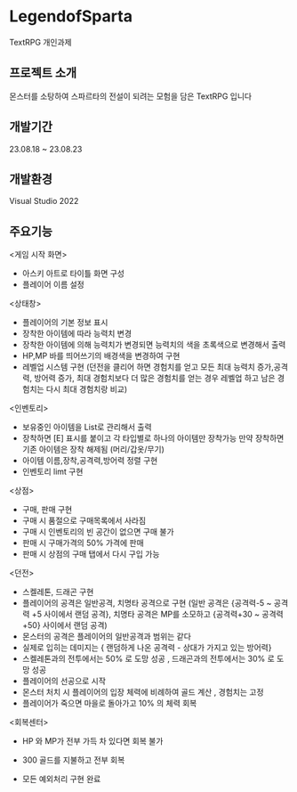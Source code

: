 # LegendofSparta
TextRPG 개인과제

## 프로젝트 소개 
몬스터를 소탕하여 스파르타의 전설이 되려는 모험을 담은 TextRPG 입니다 

## 개발기간 
23.08.18 ~ 23.08.23

## 개발환경
Visual Studio 2022

## 주요기능 
<게임 시작 화면> 
- 아스키 아트로 타이틀 화면 구성
- 플레이어 이름 설정 

<상태창>
- 플레이어의 기본 정보 표시 
- 장착한 아이템에 따라 능력치 변경 
- 장착한 아이템에 의해 능력치가 변경되면 능력치의 색을 초록색으로 변경해서 출력 
- HP,MP 바를 띄어쓰기의 배경색을 변경하여 구현
- 레벨업 시스템 구현 
(던전을 클리어 하면 경험치를 얻고 모든 최대 능력치 증가,공격력, 방어력 증가,
  최대 경험치보다 더 많은 경험치를 얻는 경우 레벨업 하고 남은 경험치는 다시 최대 경험치랑 비교)


<인벤토리>
- 보유중인 아이템을 List로 관리해서 출력 
- 장착하면 [E] 표시를 붙이고 각 타입별로 하나의 아이템만 장착가능
만약 장착하면 기존 아이템은 장착 해제됨 (머리/갑옷/무기)
- 아이템 이름,장착,공격력,방어력 정렬 구현
- 인벤토리 limt 구현

<상점>
- 구매, 판매 구현
- 구매 시 품절으로 구매목록에서 사라짐
- 구매 시 인벤토리의 빈 공간이 없으면 구매 불가
- 판매 시 구매가격의 50% 가격에 판매 
- 판매 시 상점의 구매 탭에서 다시 구입 가능

<던전>
- 스켈레톤, 드래곤 구현 
- 플레이어의 공격은 일반공격, 치명타 공격으로 구현 
(일반 공격은 {공격력-5 ~ 공격력 +5 사이에서 랜덤 공격},
 치명타 공격은  MP를 소모하고 {공격력+30 ~ 공격력+50} 사이에서 랜덤 공격)
- 몬스터의 공격은 플레이어의 일반공격과 범위는 같다 
- 실제로 입히는 데미지는 { 랜덤하게 나온 공격력 - 상대가 가지고 있는 방어력}
- 스켈레톤과의 전투에서는 50% 로 도망 성공 , 드래곤과의 전투에서는 30% 로 도망 성공
- 플레이어의 선공으로 시작 
- 몬스터 처치 시 플레이어의 입장 체력에 비례하여 골드 계산 , 경험치는 고정
- 플레이어가 죽으면 마을로 돌아가고 10% 의 체력 회복 

<회복센터>
- HP 와 MP가 전부 가득 차 있다면 회복 불가 
- 300 골드를 지불하고 전부 회복 

- 모든 예외처리 구현 완료



